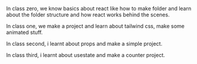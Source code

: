 
In class zero, we know basics about react like how to make folder and learn about the folder structure and how react works behind the scenes.

In class one, we make a project and learn about tailwind css, make some animated stuff.

In class second, i learnt about props and make a simple project.

In class third, i learnt about usestate and make a counter project.
